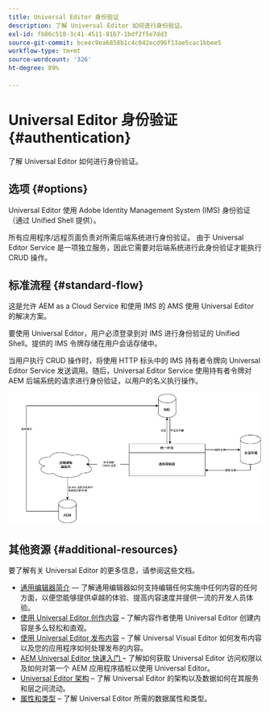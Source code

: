 ```yaml
---
title: Universal Editor 身份验证
description: 了解 Universal Editor 如何进行身份验证。
exl-id: fb86c510-3c41-4511-81b7-1bdf2f5e7dd3
source-git-commit: bceec9ea6858b1c4c042ecd96f13ae5cac1bbee5
workflow-type: tm+mt
source-wordcount: '326'
ht-degree: 89%

---
```


# Universal Editor 身份验证 {#authentication}

了解 Universal Editor 如何进行身份验证。

## 选项 {#options}

Universal Editor 使用 Adobe Identity Management System (IMS) 身份验证（通过 Unified Shell 提供）。

所有应用程序/远程页面负责对所需后端系统进行身份验证。 由于 Universal Editor Service 是一项独立服务，因此它需要对后端系统进行此身份验证才能执行 CRUD 操作。

## 标准流程 {#standard-flow}

这是允许 AEM as a Cloud Service 和使用 IMS 的 AMS 使用 Universal Editor 的解决方案。

要使用 Universal Editor，用户必须登录到对 IMS 进行身份验证的 Unified Shell。提供的 IMS 令牌存储在用户会话存储中。

当用户执行 CRUD 操作时，将使用 HTTP 标头中的 IMS 持有者令牌向 Universal Editor Service 发送调用。随后，Universal Editor Service 使用持有者令牌对 AEM 后端系统的请求进行身份验证，以用户的名义执行操作。

![标准身份验证流程](assets/standard-flow.png)

## 其他资源 {#additional-resources}

要了解有关 Universal Editor 的更多信息，请参阅这些文档。

* [通用编辑器简介](introduction.md)  — 了解通用编辑器如何支持编辑任何实施中任何内容的任何方面，以便您能够提供卓越的体验、提高内容速度并提供一流的开发人员体验。
* [使用 Universal Editor 创作内容](authoring.md) – 了解内容作者使用 Universal Editor 创建内容是多么轻松和直观。
* [使用 Universal Editor 发布内容](publishing.md) – 了解 Universal Visual Editor 如何发布内容以及您的应用程序如何处理发布的内容。
* [AEM Universal Editor 快速入门 ](getting-started.md) – 了解如何获取 Universal Editor 访问权限以及如何对第一个 AEM 应用程序插桩以使用 Universal Editor。
* [Universal Editor 架构](architecture.md) – 了解 Universal Editor 的架构以及数据如何在其服务和层之间流动。
* [属性和类型](attributes-types.md) – 了解 Universal Editor 所需的数据属性和类型。
